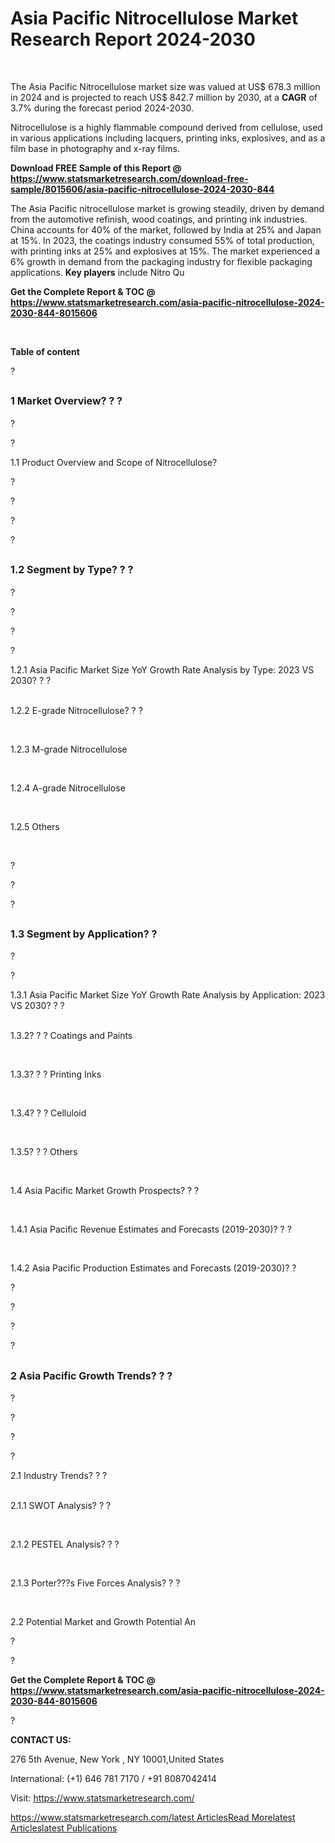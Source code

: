 <h1>Asia Pacific Nitrocellulose Market Research Report 2024-2030</h1><br/><p>The Asia Pacific Nitrocellulose market size was valued at US$ 678.3 million in 2024 and is projected to reach US$ 842.7 million by 2030, at a <strong>CAGR</strong> of 3.7% during the forecast period 2024-2030.</p>
 
 
 
 <p>Nitrocellulose is a highly flammable compound derived from cellulose, used in various applications including lacquers, printing inks, explosives, and as a film base in photography and x-ray films.</p>
 
 
 
 <p><strong>Download FREE Sample of this Report @ <a href="https://www.statsmarketresearch.com/download-free-sample/8015606/asia-pacific-nitrocellulose-2024-2030-844">https://www.statsmarketresearch.com/download-free-sample/8015606/asia-pacific-nitrocellulose-2024-2030-844</a></strong></p>
 
 
 
 <p>The Asia Pacific nitrocellulose market is growing steadily, driven by demand from the automotive refinish, wood coatings, and printing ink industries. China accounts for 40% of the market, followed by India at 25% and Japan at 15%. In 2023, the coatings industry consumed 55% of total production, with printing inks at 25% and explosives at 15%. The market experienced a 6% growth in demand from the packaging industry for flexible packaging applications. <strong>Key players</strong> include Nitro Qu</p>
 
 
 
 <div><b>Get the Complete Report & TOC @ <a href="https://www.statsmarketresearch.com/asia-pacific-nitrocellulose-2024-2030-844-8015606">https://www.statsmarketresearch.com/asia-pacific-nitrocellulose-2024-2030-844-8015606</a></b></div>
 
 
 
 <p><br />
 
 <b>Table of content</b></p>
 
 
 
 <p>? </p>
 
 
 
 <h2><span style="font-size:16px"><strong>1 Market Overview? ? ? </strong></span></h2>
 
 
 
 <p>? </p>
 
 
 
 <p>? </p>
 
 
 
 <p>1.1 Product Overview and Scope of Nitrocellulose? </p>
 
 
 
 <p>? </p>
 
 
 
 <p>? </p>
 
 
 
 <p>? </p>
 
 
 
 <p>? </p>
 
 
 
 <h2><strong><span style="font-size:16px">1.2 Segment by Type? ? ? </span></strong></h2>
 
 
 
 <p>? </p>
 
 
 
 <p>? </p>
 
 
 
 <p>? </p>
 
 
 
 <p>? </p>
 
 
 
 <p>1.2.1 Asia Pacific Market Size YoY Growth Rate Analysis by Type: 2023 VS 2030? ? ? <br />
 
 <br />
 
 1.2.2 E-grade Nitrocellulose? ? ? <br />
 
 <br />
 
 1.2.3 M-grade Nitrocellulose<br />
 
 <br />
 
 1.2.4 A-grade Nitrocellulose<br />
 
 <br />
 
 1.2.5 Others<br />
 
 <br />
 
 ? </p>
 
 
 
 <p>? </p>
 
 
 
 <p>? </p>
 
 
 
 <h2><span style="font-size:16px"><strong>1.3 Segment by Application? ? </strong></span></h2>
 
 
 
 <p>? </p>
 
 
 
 <p>? </p>
 
 
 
 <p>1.3.1 Asia Pacific Market Size YoY Growth Rate Analysis by Application: 2023 VS 2030? ? ? <br />
 
 <br />
 
 1.3.2? ? ? Coatings and Paints<br />
 
 <br />
 
 1.3.3? ? ? Printing Inks<br />
 
 <br />
 
 1.3.4? ? ? Celluloid<br />
 
 <br />
 
 1.3.5? ? ? Others<br />
 
 <br />
 
 1.4 Asia Pacific Market Growth Prospects? ? ? <br />
 
 <br />
 
 1.4.1 Asia Pacific Revenue Estimates and Forecasts (2019-2030)? ? ? <br />
 
 <br />
 
 1.4.2 Asia Pacific Production Estimates and Forecasts (2019-2030)? ? </p>
 
 
 
 <p>? </p>
 
 
 
 <p>? </p>
 
 
 
 <p>? </p>
 
 
 
 <p>? </p>
 
 
 
 <h2><span style="font-size:16px"><strong>2 Asia Pacific Growth Trends? ? ? </strong></span></h2>
 
 
 
 <p>? </p>
 
 
 
 <p>? </p>
 
 
 
 <p>? </p>
 
 
 
 <p>? </p>
 
 
 
 <p>2.1 Industry Trends? ? ? <br />
 
 <br />
 
 2.1.1 SWOT Analysis? ? ? <br />
 
 <br />
 
 2.1.2 PESTEL Analysis? ? ? <br />
 
 <br />
 
 2.1.3 Porter???s Five Forces Analysis? ? ? <br />
 
 <br />
 
 2.2 Potential Market and Growth Potential An</p>
 
 
 
 <p>? </p>
 
 
 
 <p>? </p>
 
 
 
 <div><b>Get the Complete Report & TOC @ <a href="https://www.statsmarketresearch.com/asia-pacific-nitrocellulose-2024-2030-844-8015606">https://www.statsmarketresearch.com/asia-pacific-nitrocellulose-2024-2030-844-8015606</a></b></div>
 
 
 
 <p>? </p>
 
 
 
 <p><b>CONTACT US:</b><br />
 
 276 5th Avenue, New York , NY 10001,United States<br />
 
 International: (+1) 646 781 7170 / +91 8087042414<br />
 
 Visit: <a href="https://www.statsmarketresearch.com/">https://www.statsmarketresearch.com/</a><br />
 
 <a href="https://gyeongbokgung.com">https://www.statsmarketresearch.com/</a><a href="https://hallyeomaritime.com">latest Articles</a><a href="https://jingwansa.com">Read More</a><a href="https://nguoiviet.jp/">latest Articles</a><a href="https://www.intelmarketresearch.com/">latest Publications</a></p>